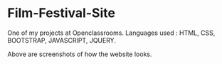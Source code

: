 # Film-Festival-Site

One of my projects at Openclassrooms.
Languages used : 
HTML,
CSS,
BOOTSTRAP,
JAVASCRIPT,
JQUERY.

Above are screenshots of how the website looks.
